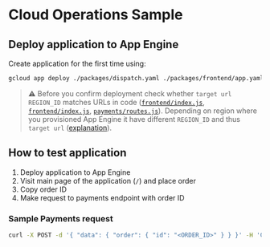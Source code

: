 # Cloud Operations Sample

## Deploy application to App Engine

Create application for the first time using:

```bash
gcloud app deploy ./packages/dispatch.yaml ./packages/frontend/app.yaml ./packages/orders/app.yaml ./packages/payments/app.yaml
```

> :warning: Before you confirm deployment check whether `target url` `REGION_ID` matches URLs in code ([`frontend/index.js`](./packages/frontend/index.js#L25), [`frontend/index.js`](./packages/frontend/index.js#L40), [`payments/routes.js`](./packages/payments/routes.js#L13)). Depending on region where you provisioned App Engine it have different `REGION_ID` and thus `target url` ([explanation](https://cloud.google.com/appengine/docs/standard/python/how-requests-are-routed#urls)). 

## How to test application

1. Deploy application to App Engine
1. Visit main page of the application (`/`) and place order
1. Copy order ID
1. Make request to payments endpoint with order ID

### Sample Payments request

```bash
curl -X POST -d '{ "data": { "order": { "id": "<ORDER_ID>" } } }' -H 'Content-type: application/json' <APP_ENGINE_URL>/payments/
```
